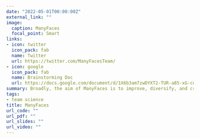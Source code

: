 ```yaml
---
date: "2022-05-01T00:00:00Z"
external_link: ""
image:
  caption: ManyFaces
  focal_point: Smart
links:
- icon: twitter
  icon_pack: fab
  name: Twitter
  url: https://twitter.com/ManyFacesTeam/
- icon: google
  icon_pack: fab
  name: Brainstorming Doc
  url: https://docs.google.com/document/d/1X6b3am7zwDYXT2-TUR-a85-xG-cdrE8_vz9GICbwAl0/edit
summary: Broadly, the aim of ManyFaces is to improve, diversify, and crowdsource key aspects of face research, including perception and recognition. This involves, for example, the collection and use of face stimuli; sharing existing stimulus sets; standardising stimulus collection procedures; and organising stimulus collection across multiple labs to obtain larger and more diverse face stimulus sets. ManyFaces also aims to crowdsource data collection across our members’ labs to test key research questions in face perception and recognition, enabling larger-scale designs and more diverse participant samples and generalisable findings. Finally, we aim to organise training workshops for key methods (e.g., morphing) and analyses (e.g., mixed effects models) used in face research.
tags:
- team science
title: ManyFaces
url_code: ""
url_pdf: ""
url_slides: ""
url_video: ""
---
```

